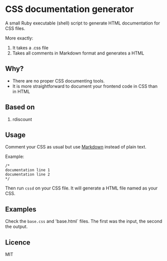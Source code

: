 # CSS documentation generator

A small Ruby executable (shell) script to generate HTML documentation for CSS files.

More exactly:

  1. It takes a .css file
  2. Takes all comments in Markdown format and generates a HTML
  
## Why?

* There are no proper CSS documenting tools.
* It is more straightforward to document your frontend code in CSS than in HTML

## Based on

  1. rdiscount
  
## Usage

Comment your CSS as usual but use [Markdown](http://daringfireball.net/projects/markdown/syntax ) instead of plain text.

Example:
  
    /*
    documentation line 1
    documentation line 2
    */ 
    
Then run `cssd` on your CSS file. It will generate a HTML file named as your CSS.

## Examples

Check the `base.css` and 'base.html` files. The first was the input, the second the output.


## Licence

MIT
